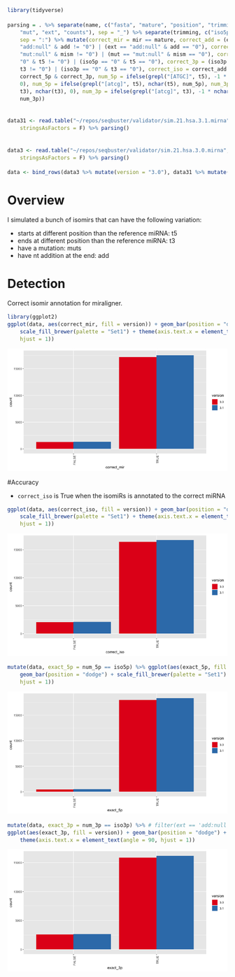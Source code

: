 ``` r
library(tidyverse)

parsing = . %>% separate(name, c("fasta", "mature", "position", "trimming", 
    "mut", "ext", "counts"), sep = "_") %>% separate(trimming, c("iso5p", "iso3p"), 
    sep = ":") %>% mutate(correct_mir = mir == mature, correct_add = (ext != 
    "add:null" & add != "0") | (ext == "add:null" & add == "0"), correct_change = (mut != 
    "mut:null" & mism != "0") | (mut == "mut:null" & mism == "0"), correct_5p = (iso5p != 
    "0" & t5 != "0") | (iso5p == "0" & t5 == "0"), correct_3p = (iso3p != "0" & 
    t3 != "0") | (iso3p == "0" & t3 == "0"), correct_iso = correct_add & correct_change & 
    correct_5p & correct_3p, num_5p = ifelse(grepl("[ATGC]", t5), -1 * nchar(t5), 
    0), num_5p = ifelse(grepl("[atcg]", t5), nchar(t5), num_5p), num_3p = ifelse(grepl("[ATGC]", 
    t3), nchar(t3), 0), num_3p = ifelse(grepl("[atcg]", t3), -1 * nchar(t3), 
    num_3p))


data31 <- read.table("~/repos/seqbuster/validator/sim.21.hsa.3.1.mirna", header = T, 
    stringsAsFactors = F) %>% parsing()


data3 <- read.table("~/repos/seqbuster/validator/sim.21.hsa.3.0.mirna", header = T, 
    stringsAsFactors = F) %>% parsing()

data <- bind_rows(data3 %>% mutate(version = "3.0"), data31 %>% mutate(version = "3.1"))
```

# Overview

I simulated a bunch of isomirs that can have the following variation:

  - starts at different position than the reference miRNA: t5
  - ends at different position than the reference miRNA: t3
  - have a mutation: muts
  - have nt addition at the end: add

# Detection

Correct isomir annotation for miraligner.

``` r
library(ggplot2)
ggplot(data, aes(correct_mir, fill = version)) + geom_bar(position = "dodge") + 
    scale_fill_brewer(palette = "Set1") + theme(axis.text.x = element_text(angle = 90, 
    hjust = 1))
```

![](stats_isomirs_files/figure-gfm/iso-1.png)<!-- -->

\#Accuracy

  - `correct_iso` is True when the isomiRs is annotated to the correct
    miRNA

<!-- end list -->

``` r
ggplot(data, aes(correct_iso, fill = version)) + geom_bar(position = "dodge") + 
    scale_fill_brewer(palette = "Set1") + theme(axis.text.x = element_text(angle = 90, 
    hjust = 1))
```

![](stats_isomirs_files/figure-gfm/acc-iso-1.png)<!-- -->

``` r
mutate(data, exact_5p = num_5p == iso5p) %>% ggplot(aes(exact_5p, fill = version)) + 
    geom_bar(position = "dodge") + scale_fill_brewer(palette = "Set1") + theme(axis.text.x = element_text(angle = 90, 
    hjust = 1))
```

![](stats_isomirs_files/figure-gfm/acc-iso-2.png)<!-- -->

``` r
mutate(data, exact_3p = num_3p == iso3p) %>% # filter(ext == 'add:null') %>%
ggplot(aes(exact_3p, fill = version)) + geom_bar(position = "dodge") + scale_fill_brewer(palette = "Set1") + 
    theme(axis.text.x = element_text(angle = 90, hjust = 1))
```

![](stats_isomirs_files/figure-gfm/acc-iso-3.png)<!-- -->
